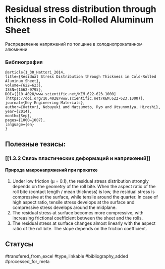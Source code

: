 # Residual stress distribution through thickness in Cold-Rolled Aluminum Sheet

Распределение напряжений по толщине в холоднопрокатанном алюминии

### Библиография
```
@article{1_30_Hattori_2014,
title={Residual Stress Distribution through Thickness in Cold-Rolled Aluminum Sheet},
volume={622–623},
ISSN={1662-9795},
DOI={[10.4028/www.scientific.net/KEM.622-623.1000](https://doi.org/10.4028/www.scientific.net/KEM.622-623.1000)},
journal={Key Engineering Materials},
author={Hattori, Nobuyuki and Matsumoto, Ryo and Utsunomiya, Hiroshi},
year={2014},
month={Sep},
pages={1000–1007},
language={en}
}
```

## Полезные тезисы:
### [[1.3.2 Связь пластических деформаций и напряжений]]
#### Природа макронапряжений при прокатке
1) Under low friction (μ = 0.1), the residual stress distribution strongly depends on the geometry of
the roll bite. When the aspect ratio of the roll bite (contact length / mean thickness) is low, the
residual stress is compressive at the surface, while tensile around the quarter. In case of high aspect
ratio, tensile stress develops at the surface and compressive stress develops around the midplane.
2) The residual stress at surface becomes more compressive, with increasing frictional coefficient
between the sheet and the rolls.
3) The residual stress at surface changes almost linearly with the aspect ratio of the roll bite. The
slope depends on the friction coefficient.

## Статусы
#transfered_from_excel 
#type_linkable 
#bibliography_added
#processed_for_meta
